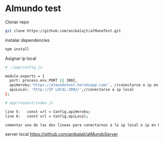 # Almundo test

Clonar repo

``` bash
git clone https://github.com/anibalajt/alMunoTest.git
```
instalar dependencies
``` bash
npm install
```

Asignar ip local
``` bash
# ./app/config.js

module.exports = {
  port: process.env.PORT || 3002,
  apiHeroku:'https://almundotest.herokuapp.com/', //conectarse a ip en heroku
  apiLocal: 'http://IP LOCAL:3002/',//conectarse a ip local
};

# app/request/index.js

line 5:   const url = Config.apiHeroku;
line 6:   const url = Config.apiLocal;

comentar una de las dos lineas para conectarnos a la ip local o ip en heroku
```

server local
https://github.com/anibalajt/alMundoServer
